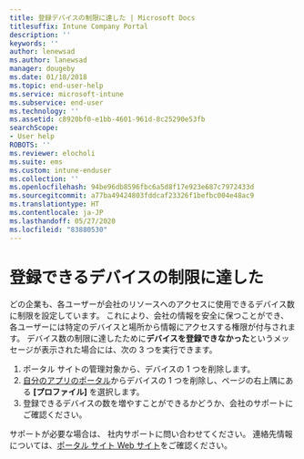 ```yaml
---
title: 登録デバイスの制限に達した | Microsoft Docs
titlesuffix: Intune Company Portal
description: ''
keywords: ''
author: lenewsad
ms.author: lanewsad
manager: dougeby
ms.date: 01/18/2018
ms.topic: end-user-help
ms.service: microsoft-intune
ms.subservice: end-user
ms.technology: ''
ms.assetid: c8920bf0-e1bb-4601-961d-8c25290e53fb
searchScope:
- User help
ROBOTS: ''
ms.reviewer: elocholi
ms.suite: ems
ms.custom: intune-enduser
ms.collection: ''
ms.openlocfilehash: 94be96db8596fbc6a5d8f17e923e687c7972433d
ms.sourcegitcommit: a77ba49424803fddcaf23326f1befbc004e48ac9
ms.translationtype: HT
ms.contentlocale: ja-JP
ms.lasthandoff: 05/27/2020
ms.locfileid: "83880530"
---
```

# <a name="the-limit-of-devices-you-can-register-has-been-reached"></a>登録できるデバイスの制限に達した

どの企業も、各ユーザーが会社のリソースへのアクセスに使用できるデバイス数に制限を設定しています。 これにより、会社の情報を安全に保つことができ、各ユーザーには特定のデバイスと場所から情報にアクセスする権限が付与されます。 デバイス数の制限に達したために**デバイスを登録できなかった**というメッセージが表示された場合には、次の 3 つを実行できます。

1. ポータル サイトの管理対象から、デバイスの 1 つを削除します。 
2. [自分のアプリのポータル](https://myapps.microsoft.com)からデバイスの 1 つを削除し、ページの右上隅にある **[プロファイル]** を選択します。 
3. 登録できるデバイスの数を増やすことができるかどうか、会社のサポートにご確認ください。

サポートが必要な場合は、 社内サポートに問い合わせてください。 連絡先情報については、[ポータル サイト Web サイト](https://go.microsoft.com/fwlink/?linkid=2010980)をご確認ください。
